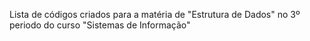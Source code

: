 Lista de códigos criados para a matéria de "Estrutura de Dados" no 3º periodo do curso "Sistemas de Informação"
